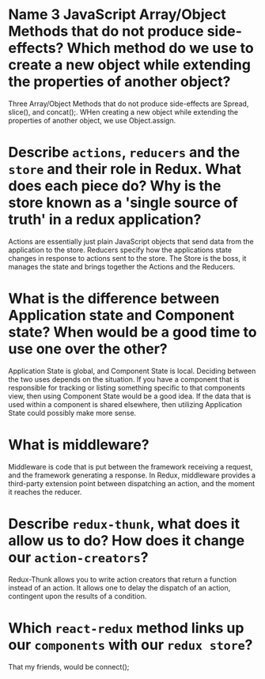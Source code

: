 # Name 3 JavaScript Array/Object Methods that do not produce side-effects? Which method do we use to create a new object while extending the properties of another object?

Three Array/Object Methods that do not produce side-effects are Spread, slice(), and concat();. WHen creating a new object while extending the properties of another object, we use Object.assign.

# Describe `actions`, `reducers` and the `store` and their role in Redux. What does each piece do? Why is the store known as a 'single source of truth' in a redux application?

Actions are essentially just plain JavaScript objects that send data from the application to the store.
Reducers specify how the applications state changes in response to actions sent to the store.
The Store is the boss, it manages the state and brings together the Actions and the Reducers.

# What is the difference between Application state and Component state? When would be a good time to use one over the other?

Application State is global, and Component State is local. Deciding between the two uses depends on the situation. If you have a component that is responsible for tracking or listing something specific to that components view, then using Component State would be a good idea. If the data that is used within a component is shared elsewhere, then utilizing Application State could possibly make more sense.

# What is middleware?

Middleware is code that is put between the framework receiving a request, and the framework generating a response. In Redux, middleware provides a third-party extension point between dispatching an action, and the moment it reaches the reducer.

# Describe `redux-thunk`, what does it allow us to do? How does it change our `action-creators`?

Redux-Thunk allows you to write action creators that return a function instead of an action. It allows one to delay the dispatch of an action, contingent upon the results of a condition.

# Which `react-redux` method links up our `components` with our `redux store`?

That my friends, would be connect();